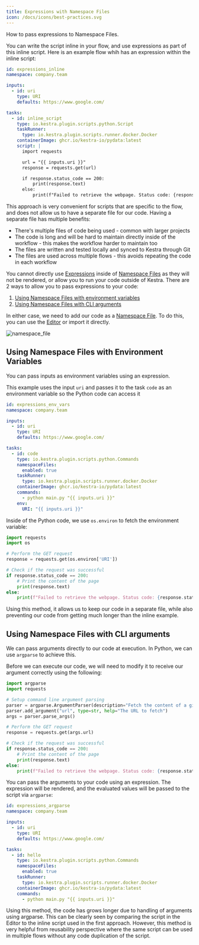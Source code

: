 ```yaml
---
title: Expressions with Namespace Files
icon: /docs/icons/best-practices.svg
---
```


How to pass expressions to Namespace Files.

You can write the script inline in your flow, and use expressions as part of this inline script. Here is an example flow whih has an expression within the inline script:

```yaml
id: expressions_inline
namespace: company.team

inputs:
  - id: uri
    type: URI
    defaults: https://www.google.com/

tasks:
  - id: inline_script
    type: io.kestra.plugin.scripts.python.Script
    taskRunner:
      type: io.kestra.plugin.scripts.runner.docker.Docker
    containerImage: ghcr.io/kestra-io/pydata:latest
    script: |
      import requests

      url = "{{ inputs.uri }}"
      response = requests.get(url)

      if response.status_code == 200:
          print(response.text)
      else:
          print(f"Failed to retrieve the webpage. Status code: {response.status_code}")
```

This approach is very convenient for scripts that are specific to the flow, and does not allow us to have a separate file for our code. Having a separate file has multiple benefits:
- There's multiple files of code being used - common with larger projects
- The code is long and will be hard to maintain directly inside of the workflow - this makes the workflow harder to maintain too
- The files are written and tested locally and synced to Kestra through Git
- The files are used across multiple flows - this avoids repeating the code in each workflow

You cannot directly use [Expressions](../expressions/index.md) inside of [Namespace Files](../05.concepts/02.namespace-files.md) as they will not be rendered, or allow you to run your code outside of Kestra. There are 2 ways to allow you to pass expressions to your code:

1. [Using Namespace Files with environment variables](#using-namespace-files-with-environment-variables)
2. [Using Namespace Files with CLI arguments](#using-namespace-files-with-cli-arguments)

In either case, we need to add our code as a [Namespace File](../05.concepts/02.namespace-files.md). To do this, you can use the [Editor](../08.ui/01.flows.md#editor) or import it directly.

![namespace_file](/docs/best-practices/namespace_file.png)

## Using Namespace Files with Environment Variables

You can pass inputs as environment variables using an expression.

This example uses the input `uri` and passes it to the task `code` as an environment variable so the Python code can access it

```yaml
id: expressions_env_vars
namespace: company.team

inputs:
  - id: uri
    type: URI
    defaults: https://www.google.com/

tasks:
  - id: code
    type: io.kestra.plugin.scripts.python.Commands
    namespaceFiles:
      enabled: true
    taskRunner:
      type: io.kestra.plugin.scripts.runner.docker.Docker
    containerImage: ghcr.io/kestra-io/pydata:latest
    commands:
      - python main.py "{{ inputs.uri }}"
    env:
      URI: "{{ inputs.uri }}"
```

Inside of the Python code, we use `os.environ` to fetch the environment variable:

```python
import requests
import os

# Perform the GET request
response = requests.get(os.environ['URI'])

# Check if the request was successful
if response.status_code == 200:
    # Print the content of the page
    print(response.text)
else:
    print(f"Failed to retrieve the webpage. Status code: {response.status_code}")
```

Using this method, it allows us to keep our code in a separate file, while also preventing our code from getting much longer than the inline example.

## Using Namespace Files with CLI arguments

We can pass arguments directly to our code at execution. In Python, we can use `argparse` to achieve this.

Before we can execute our code, we will need to modify it to receive our argument correctly using the following:

```python
import argparse
import requests

# Setup command line argument parsing
parser = argparse.ArgumentParser(description="Fetch the content of a given URL")
parser.add_argument("url", type=str, help="The URL to fetch")
args = parser.parse_args()

# Perform the GET request
response = requests.get(args.url)

# Check if the request was successful
if response.status_code == 200:
    # Print the content of the page
    print(response.text)
else:
    print(f"Failed to retrieve the webpage. Status code: {response.status_code}")
```

You can pass the arguments to your code using an expression. The expression will be rendered, and the evaluated values will be passed to the script via `argparse`:

```yaml
id: expressions_argparse
namespace: company.team

inputs:
  - id: uri
    type: URI
    defaults: https://www.google.com/

tasks:
  - id: hello
    type: io.kestra.plugin.scripts.python.Commands
    namespaceFiles:
      enabled: true
    taskRunner:
      type: io.kestra.plugin.scripts.runner.docker.Docker
    containerImage: ghcr.io/kestra-io/pydata:latest
    commands:
      - python main.py "{{ inputs.uri }}"
```

Using this method, the code has grows longer due to handling of arguments using argparse. This can be clearly seen by comparing the script in the Editor to the inline script used in the first approach. However, this method is very helpful from reusability perspective where the same script can be used in multiple flows without any code duplication of the script.

